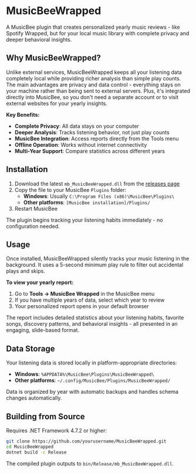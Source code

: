 # MusicBeeWrapped

A MusicBee plugin that creates personalized yearly music reviews - like Spotify Wrapped, but for your local music library with complete privacy and deeper behavioral insights.

## Why MusicBeeWrapped?

Unlike external services, MusicBeeWrapped keeps all your listening data completely local while providing richer analysis than simple play counts. The main advantages are privacy and data control - everything stays on your machine rather than being sent to external servers. Plus, it's integrated directly into MusicBee, so you don't need a separate account or to visit external websites for your yearly insights.

**Key Benefits:**
- **Complete Privacy**: All data stays on your computer
- **Deeper Analysis**: Tracks listening behavior, not just play counts
- **MusicBee Integration**: Access reports directly from the Tools menu
- **Offline Operation**: Works without internet connectivity
- **Multi-Year Support**: Compare statistics across different years

## Installation

1. Download the latest `mb_MusicBeeWrapped.dll` from the [releases page](https://github.com/nielsjsc/MusicBeeWrapped/releases)
2. Copy the file to your MusicBee `Plugins` folder:
   - **Windows**: Usually `C:\Program Files (x86)\MusicBee\Plugins\`
   - **Other platforms**: `[MusicBee installation]/Plugins/`
3. Restart MusicBee

The plugin begins tracking your listening habits immediately - no configuration needed.

## Usage

Once installed, MusicBeeWrapped silently tracks your music listening in the background. It uses a 5-second minimum play rule to filter out accidental plays and skips.

**To view your yearly report:**
1. Go to **Tools → MusicBee Wrapped** in the MusicBee menu
2. If you have multiple years of data, select which year to review
3. Your personalized report opens in your default browser

The report includes detailed statistics about your listening habits, favorite songs, discovery patterns, and behavioral insights - all presented in an engaging, slide-based format.

## Data Storage

Your listening data is stored locally in platform-appropriate directories:
- **Windows**: `%APPDATA%\MusicBee\Plugins\MusicBeeWrapped\`
- **Other platforms**: `~/.config/MusicBee/Plugins/MusicBeeWrapped/`

Data is organized by year with automatic backups and handles schema changes automatically.

## Building from Source

Requires .NET Framework 4.7.2 or higher:

```bash
git clone https://github.com/yourusername/MusicBeeWrapped.git
cd MusicBeeWrapped
dotnet build -c Release
```

The compiled plugin outputs to `bin/Release/mb_MusicBeeWrapped.dll`.
